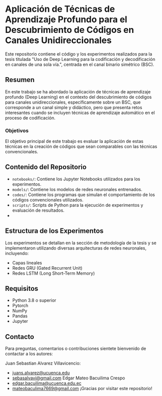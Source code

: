 # Aplicación de Técnicas de Aprendizaje Profundo para el Descubrimiento de Códigos en Canales Unidireccionales

Este repositorio contiene el código y los experimentos realizados para la tesis titulada "Uso de Deep Learning para la codificación y decodificación en canales de una sola vía.", centrada en el canal binario simétrico (BSC).

## Resumen

En este trabajo se ha abordado la aplicación de técnicas de aprendizaje profundo (Deep Learning) en el contexto del descubrimiento de códigos para canales unidireccionales, específicamente sobre un BSC, que corresponde a un canal simple y didáctico, pero que presenta retos interesantes cuando se incluyen técnicas de aprendizaje automático en el proceso de codificación.

### Objetivos

El objetivo principal de este trabajo es evaluar la aplicación de estas técnicas en la creación de códigos que sean comparables con las técnicas convencionales.

## Contenido del Repositorio

- `notebooks/`: Contiene los Jupyter Notebooks utilizados para los experimentos.
- `models/`: Contiene los modelos de redes neuronales entrenados.
- `codes/`: Contiene los programas que simulan el comportamiento de los códigos convencionales utilizados.
- `scripts/`: Scripts de Python para la ejecución de experimentos y evaluación de resultados.
- 
## Estructura de los Experimentos

Los experimentos se detallan en la sección de metodología de la tesis y se implementaron utilizando diversas arquitecturas de redes neuronales, incluyendo:

- Capas lineales
- Redes GRU (Gated Recurrent Unit)
- Redes LSTM (Long Short-Term Memory)

## Requisitos

- Python 3.8 o superior
- Pytorch
- NumPy
- Pandas
- Jupyter

## Contacto

Para preguntas, comentarios o contribuciones sientete bienvenido de contactar a los autores:

Juan Sebastian Alvarez Villavicencio:
- juans.alvarez@ucuenca.edu
- sebasalvavi@gmail.com
Edgar Mateo Bacuilima Crespo
- edgar.bacuilima@ucuenca.edu.ec
- mateobaculima7669@gmail.com
¡Gracias por visitar este repositorio!
